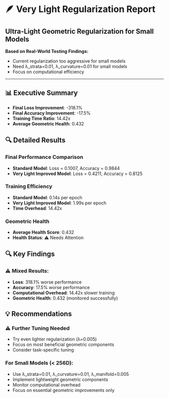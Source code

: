 # 🪶 Very Light Regularization Report
## Ultra-Light Geometric Regularization for Small Models

**Based on Real-World Testing Findings:**
- Current regularization too aggressive for small models
- Need λ_strata=0.01, λ_curvature=0.01 for small models
- Focus on computational efficiency

---

## 📊 Executive Summary

- **Final Loss Improvement**: -318.1%
- **Final Accuracy Improvement**: -17.5%
- **Training Time Ratio**: 14.42x
- **Average Geometric Health**: 0.432

## 🔍 Detailed Results

### Final Performance Comparison
- **Standard Model**: Loss = 0.1007, Accuracy = 0.9844
- **Very Light Improved Model**: Loss = 0.4211, Accuracy = 0.8125

### Training Efficiency
- **Standard Model**: 0.14s per epoch
- **Very Light Improved Model**: 1.99s per epoch
- **Time Overhead**: 14.42x

### Geometric Health
- **Average Health Score**: 0.432
- **Health Status**: ⚠️ Needs Attention

## 🔍 Key Findings

### ⚠️ Mixed Results:
- **Loss**: 318.1% worse performance
- **Accuracy**: 17.5% worse performance
- **Computational Overhead**: 14.42x slower training
- **Geometric Health**: 0.432 (monitored successfully)

## 💡 Recommendations

### ⚠️ Further Tuning Needed
- Try even lighter regularization (λ=0.005)
- Focus on most beneficial geometric components
- Consider task-specific tuning

### For Small Models (< 256D):
- Use λ_strata=0.01, λ_curvature=0.01, λ_manifold=0.005
- Implement lightweight geometric components
- Monitor computational overhead
- Focus on essential geometric improvements only
